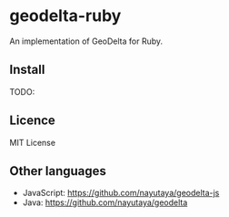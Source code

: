# geodelta-ruby

An implementation of GeoDelta for Ruby.

## Install

TODO:

## Licence

MIT License

## Other languages

* JavaScript: https://github.com/nayutaya/geodelta-js
* Java: https://github.com/nayutaya/geodelta
